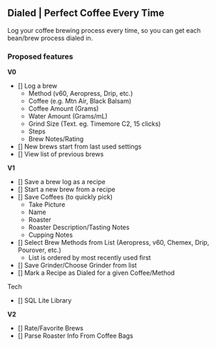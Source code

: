 ## Dialed | Perfect Coffee Every Time

Log your coffee brewing process every time, so you can get each bean/brew process dialed in.

### Proposed features

**V0**
- [] Log a brew
    - Method (v60, Aeropress, Drip, etc.)
    - Coffee (e.g. Mtn Air, Black Balsam)
    - Coffee Amount (Grams)
    - Water Amount (Grams/mL)
    - Grind Size (Text. eg. Timemore C2, 15 clicks)
    - Steps
    - Brew Notes/Rating
- [] New brews start from last used settings
- [] View list of previous brews

**V1**
- [] Save a brew log as a recipe
- [] Start a new brew from a recipe
- [] Save Coffees (to quickly pick)
    - Take Picture
    - Name
    - Roaster
    - Roaster Description/Tasting Notes
    - Cupping Notes
- [] Select Brew Methods from List (Aeropress, v60, Chemex, Drip, Pourover, etc.)
    - List is ordered by most recently used first
- [] Save Grinder/Choose Grinder from list
- [] Mark a Recipe as Dialed for a given Coffee/Method

Tech
- [] SQL Lite Library 


**V2**
- [] Rate/Favorite Brews
- [] Parse Roaster Info From Coffee Bags